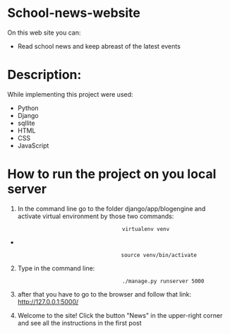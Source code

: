# School-news-website
On this web site you can:
- Read school news and keep abreast of the latest events
# Description:
While implementing this project were used:
- Python 
- Django
- sqllite
- HTML
- CSS
- JavaScript
# How to run the project on you local server
1) In the command line go to the folder django/app/blogengine and activate virtual environment by those two commands:


                                        virtualenv venv
                                                                      
 -
                                                                      
                                        source venv/bin/activate
2) Type in the command line:


                                        ./manage.py runserver 5000
5) after that you have to go to the browser and follow that link: http://127.0.0.1:5000/
6) Welcome to the site! Click the button "News" in the upper-right corner and see all the instructions in the first post 
